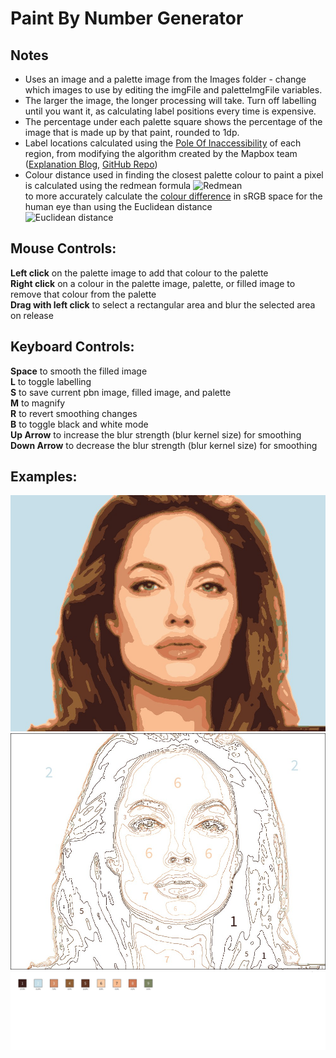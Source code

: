 # Paint By Number Generator

## Notes
* Uses an image and a palette image from the Images folder - change which images to use by editing the imgFile and paletteImgFile variables.  
* The larger the image, the longer processing will take. Turn off labelling until you want it, as calculating label positions every time is expensive.  
* The percentage under each palette square shows the percentage of the image that is made up by that paint, rounded to 1dp.  
* Label locations calculated using the [Pole Of Inaccessibility](https://en.wikipedia.org/wiki/Pole_of_inaccessibility) of each region, from modifying the algorithm created by the Mapbox team ([Explanation Blog](https://blog.mapbox.com/a-new-algorithm-for-finding-a-visual-center-of-a-polygon-7c77e6492fbc), [GitHub Repo](https://github.com/mapbox/polylabel))
* Colour distance used in finding the closest palette colour to paint a pixel is calculated using the redmean formula ![Redmean](https://wikimedia.org/api/rest_v1/media/math/render/svg/95ee06baaa28944c5b1e06876439d1b579cf03c9)  
to more accurately calculate the [colour difference](https://en.wikipedia.org/wiki/Color_difference) in sRGB space for the human eye than using the Euclidean distance  
![Euclidean distance](https://wikimedia.org/api/rest_v1/media/math/render/svg/15763fc04b6dbbc90c64db3b39a1442106a394af)  

## Mouse Controls:  
**Left click** on the palette image to add that colour to the palette  
**Right click** on a colour in the palette image, palette, or filled image to remove that colour from the palette  
**Drag with left click** to select a rectangular area and blur the selected area on release
  
## Keyboard Controls:  
**Space** to smooth the filled image  
**L** to toggle labelling  
**S** to save current pbn image, filled image, and palette  
**M** to magnify  
**R** to revert smoothing changes  
**B** to toggle black and white mode  
**Up Arrow** to increase the blur strength (blur kernel size) for smoothing  
**Down Arrow** to decrease the blur strength (blur kernel size) for smoothing  

## Examples:
![Filled Image](/Saves/2024.05.07_18.52.29/filledImg.jpg)  
![Paint By Number Image](/Saves/2024.05.07_18.52.29/paintByNumberImg.jpg)  
![Palette](/Saves/2024.05.07_18.52.29/palette.jpg)  

